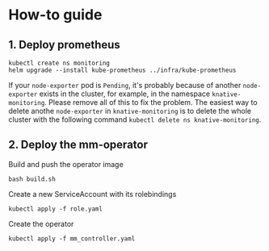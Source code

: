 # How-to guide

## 1. Deploy prometheus
```shell
kubectl create ns monitoring
helm upgrade --install kube-prometheus ../infra/kube-prometheus
```

If your `node-exporter` pod is `Pending`, it's probably because of another `node-exporter` exists in the cluster, for example, in the namespace `knative-monitoring`. Please remove all of this to fix the problem. The easiest way to delete anothe `node-exporter` in `knative-monitoring` is to delete the whole cluster with the following command `kubectl delete ns knative-monitoring`.

## 2. Deploy the mm-operator

Build and push the operator image
```shell
bash build.sh
```

Create a new ServiceAccount with its rolebindings
```shell
kubectl apply -f role.yaml
```

Create the operator
```shell
kubectl apply -f mm_controller.yaml
```
